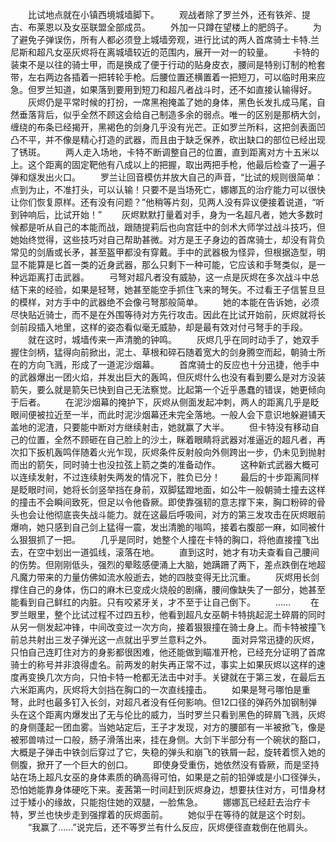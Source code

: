 　　比试地点就在小镇西境城墙脚下。
　　观战者除了罗兰外，还有铁斧、提古、布莱恩以及女巫联盟全部成员。
　　外加一只蹲在望楼上的肥鸽子。
　　为了避免子弹误伤，所有人都必须登上城墙旁观，进行比试的两人首席骑士卡特.兰尼斯和超凡女巫灰烬将在离城墙较近的范围内，展开一对一的较量。
　　卡特的装束不是以往的骑士甲，而是换成了便于行动的贴身皮衣，腰间是特别订制的枪套带，左右两边各插着一把转轮手枪。后腰位置还横置着一把短刀，可以临时用来应急。但罗兰知道，如果落到要用到短刀和超凡者战斗时，还不如直接认输得好。
　　灰烬仍是平常时候的打扮，一席黑袍掩盖了她的身体，黑色长发扎成马尾，自然垂落背后，似乎全然不顾这会给自己制造多余的弱点。唯一的区别是那柄大剑，缠绕的布条已经揭开，黑褐色的剑身几乎没有光芒。正如罗兰所料，这把剑表面凹凸不平，并不像是精心打造的武器，而且由于缺乏保养，砍出缺口的部位已经出现了锈斑。
　　两人走入场地，卡特不断调整自己的位置，直到距离对方十五米以上。这个距离的固定靶他有八成以上的把握，取出两把手枪，他最后检查了一遍子弹和燧发出火口。
　　罗兰让回音模仿并放大自己的声音，“比试的规则很简单：点到为止，不准打头，可以认输！只要不是当场死亡，娜娜瓦的治疗能力可以很快让你们恢复原样。还有没有问题？”他稍等片刻，见两人没有异议便接着说道，“听到钟响后，比试开始！”
　　灰烬默默打量着对手，身为一名超凡者，她大多数时候都是听从自己的本能而战，跟随提莉后也向宫廷中的剑术大师学过战斗技巧，但她始终觉得，这些技巧对自己帮助甚微。对方是王子身边的首席骑士，却没有背负常见的剑盾或长矛，甚至盔甲都没有穿戴。手中的武器极为怪异，但根据造型，明显不能算是匕首一类的近身武器，那么只剩下一种可能，它应该和手弩类似，是一种远距离打击武器。
　　弓弩对超凡者没有威胁，这一点是灰烬在多次战斗中总结下来的经验，如果是轻弩，她甚至能空手抓住飞来的弩矢。不过看王子信誓旦旦的模样，对方手中的武器绝不会像弓弩那般简单。
　　她的本能在告诉她，必须尽快贴近骑士，而不是在外围等待对方先行攻击。因此在比试开始前，灰烬就将长剑前段插入地里，这样的姿态看似毫无威胁，却是最有效对付弓弩手的手段。
　　就在这时，城墙传来一声清脆的钟鸣。
　　灰烬几乎在同时动手了，她双手握住剑柄，猛得向前掀出，泥土、草根和碎石随着宽大的剑身腾空而起，朝骑士所在的方向飞溅，形成了一道泥沙烟幕。
　　首席骑士的反应也十分迅捷，他手中的武器爆出一团火焰，并发出巨大的轰鸣，但灰烬什么也没有看到要么是对方没装箭矢，要么就是箭矢已快到自己无法察觉。比起第一个近乎愚蠢的错误，她更倾向于后者。
　　在泥沙烟幕的掩护下，灰烬从侧面发起冲刺，两人的距离几乎是眨眼间便被拉近至一半，而此时泥沙烟幕还未完全落地。一般人会下意识地躲避铺天盖地的泥渣，只要能中断对方继续射击，她就赢了大半。
　　但卡特没有移动自己的位置，全然不顾砸在自己脸上的沙土，眯着眼睛将武器对准逼近的超凡者，再次扣下扳机轰鸣伴随着火光乍现，灰烬条件反射般向外侧跨出一步，仍未见到抛射而出的箭矢，同时骑士也没拉弦上箭之类的准备动作。
　　这种新式武器大概可以连续发射，不过连续射失两发的情况下，胜负已分！
　　最后的十步距离同样是眨眼时间，她将长剑竖举挡在身前，双脚猛蹬地面，如公牛一般朝骑士撞去这样的撞击不会瞬间致死，但足以令他昏厥。即使靠强韧的意志撑下来，胸口粉碎的骨头也会让他彻底丧失战斗能力。就在这最后呼吸间，对方的第三发攻击在灰烬眼前爆响，她只感到自己剑上猛得一震，发出清脆的嗡鸣，接着右腹部一麻，如同被什么狠狠抓了一把。
　　几乎是同时，她整个人撞在卡特的胸口，将他直接撞飞出去，在空中划出一道弧线，滚落在地。
　　直到这时，她才有功夫查看自己腰间的伤势。但刚刚低头，强烈的晕眩感便涌上大脑，她蹒跚了两下，差点跌倒在地超凡魔力带来的力量仿佛如流水般逝去，她的四肢变得无比沉重。
　　灰烬用长剑撑住自己的身体，伤口的麻木已变成火烧般的剧痛，腰间像缺失了一部分，她甚至能看到自己鲜红的内脏。只有咬紧牙关，才不至于让自己倒下。
　　……
　　在罗兰眼里，整个比试过程不过四五秒，他看到超凡女巫朝卡特挑起泥土碎屑的同时从另一侧发起冲锋，中间改变过一次方向，接着狠狠撞在骑士身上。而卡特被撞飞前总共射出三发子弹光这一点就出乎罗兰意料之外。
　　面对异常迅捷的灰烬，只怕自己连盯住对方的身影都很困难，他还能做到瞄准开枪，已经充分证明了首席骑士的称号并非浪得虚名。前两发的射失再正常不过，事实上如果灰烬以这样的速度再变换几次方向，只怕卡特一枪都无法击中对手。关键就在于第三发，在最后五六米距离内，灰烬将大剑挡在胸口的一次直线撞击。
　　如果是弩弓哪怕是重弩，此时也最多钉入长剑，对超凡者没有任何影响。但12口径的弹药外加钢制弹头在这个距离内爆发出了无与伦比的威力，当时罗兰只看到黑色的碎屑飞溅，灰烬的身侧蓬起一团血雾。当她站定后，王子才发现，对方的腰部有一半被掀飞，像是被邪兽啃过一口般，肠子滑落出来，挂在身侧。大剑下半部分有一个碗状的豁口，大概是子弹击中铁剑后穿过了它，失稳的弹头和崩飞的铁屑一起，旋转着惯入她的侧腹，掀开了一个巨大的创口。
　　即使身受重伤，她依然没有昏厥，而是坚持站在场上超凡女巫的身体素质的确高得可怕，如果是之前的铅弹或是小口径弹头，恐怕她能靠身体硬吃下来。麦茜第一时间赶到灰烬身边，想要扶住对方，可惜身材过于矮小的缘故，只能抱住她的双腿，一脸焦急。
　　娜娜瓦已经赶去治疗卡特，罗兰也快步走到强撑着的灰烬面前。
　　她似乎在等待的就是这个时刻。
　　“我赢了……”说完后，还不等罗兰有什么反应，灰烬便径直栽倒在他肩头。